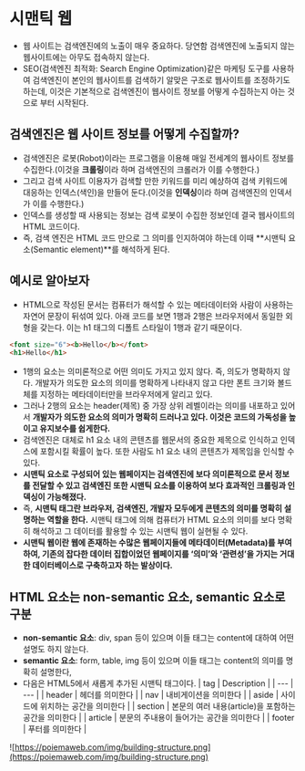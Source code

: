 # 시맨틱 웹

- 웹 사이트는 검색엔진에의 노출이 매우 중요하다. 당연함 검색엔진에 노출되지 않는 웹사이트에는 아무도 접속하지 않는다.
- SEO(검색엔진 최적화: Search Engine Optimization)같은 마케팅 도구를 사용하여 검색엔진이 본인의 웹사이트를 검색하기 알맞은 구조로 웹사이트를 조정하기도 하는데, 이것은 기본적으로 검색엔진이 웹사이트 정보를 어떻게 수집하는지 아는 것으로 부터 시작된다.

## 검색엔진은 웹 사이트 정보를 어떻게 수집할까?

- 검색엔진은 로봇(Robot)이라는 프로그램을 이용해 매일 전세계의 웹사이트 정보를 수집한다.(이것을 **크롤링**이라 하며 검색엔진의 크롤러가 이를 수행한다.)
- 그리고 검색 사이트 이용자가 검색할 만한 키워드를 미리 예상하여 검색 키워드에 대응하는 인덱스(색인)을 만들어 둔다.(이것을 **인덱싱**이라 하며 검색엔진의 인덱서가 이를 수행한다.)
- 인덱스를 생성할 때 사용되는 정보는 검색 로봇이 수집한 정보인데 결국 웹사이트의 HTML 코드이다.
- 즉, 검색 엔진은 HTML 코드 만으로 그 의미를 인지하여야 하는데 이때 **시맨틱 요소(Semantic element)**를 해석하게 된다.

## 예시로 알아보자

- HTML으로 작성된 문서는 컴퓨터가 해석할 수 있는 메타데이터와 사람이 사용하는 자연어 문장이 뒤섞여 있다. 아래 코드를 보면 1행과 2행은 브라우저에서 동일한 외형을 갖는다. 이는 h1 태그의 디폴트 스타일이 1행과 같기 때문이다.

```html
<font size="6"><b>Hello</b></font>
<h1>Hello</h1>
```

- 1행의 요소는 의미론적으로 어떤 의미도 가지고 있지 않다. 즉, 의도가 명확하지 않다. 개발자가 의도한 요소의 의미를 명확하게 나타내지 않고 다만 폰트 크기와 볼드체를 지정하는 메타데이터만을 브라우저에게 알리고 있다.
- 그러나 2행의 요소는 header(제목) 중 가장 상위 레벨이라는 의미를 내포하고 있어서 **개발자가 의도한 요소의 의미가 명확히 드러나고 있다. 이것은 코드의 가독성을 높이고 유지보수를 쉽게한다.**
- 검색엔진은 대체로 h1 요소 내의 콘텐츠를 웹문서의 중요한 제목으로 인식하고 인덱스에 포함시킬 확률이 높다. 또한 사람도 h1 요소 내의 콘텐츠가 제목임을 인식할 수 있다.
- **시맨틱 요소로 구성되어 있는 웹페이지는 검색엔진에 보다 의미론적으로 문서 정보를 전달할 수 있고 검색엔진 또한 시맨틱 요소를 이용하여 보다 효과적인 크롤링과 인덱싱이 가능해졌다.**
- 즉, **시맨틱 태그란 브라우저, 검색엔진, 개발자 모두에게 콘텐츠의 의미를 명확히 설명하는 역할을 한다.** 시맨틱 태그에 의해 컴퓨터가 HTML 요소의 의미를 보다 명확히 해석하고 그 데이터를 활용할 수 있는 시맨틱 웹이 실현될 수 있다.
- **시맨틱 웹이란 웹에 존재하는 수많은 웹페이지들에 메타데이터(Metadata)를 부여하여, 기존의 잡다한 데이터 집합이었던 웹페이지를 ‘의미’와 ‘관련성’을 가지는 거대한 데이터베이스로 구축하고자 하는 발상이다.**

## HTML 요소는 non-semantic 요소, semantic 요소로 구분

- **non-semantic 요소**: div, span 등이 있으며 이들 태그는 content에 대하여 어떤 설명도 하지 않는다.
- **semantic 요소**: form, table, img 등이 있으며 이들 태그는 content의 의미를 명확히 설명한다,
- 다음은 HTML5에서 새롭게 추가된 시맨틱 태그이다.
  | tag | Description |
  | --- | --- |
  | header | 헤더를 의미한다 |
  | nav | 내비게이션을 의미한다 |
  | aside | 사이드에 위치하는 공간을 의미한다 |
  | section | 본문의 여러 내용(article)을 포함하는 공간을 의미한다 |
  | article | 분문의 주내용이 들어가는 공간을 의미한다 |
  | footer | 푸터를 의미한다 |

![https://poiemaweb.com/img/building-structure.png](https://poiemaweb.com/img/building-structure.png)
